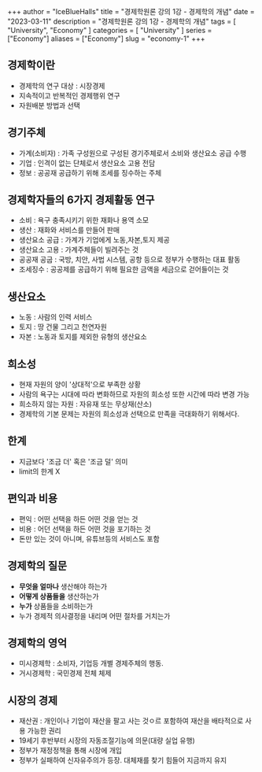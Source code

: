 +++
author = "IceBlueHalls"
title = "경제학원론 강의 1강 - 경제학의 개념"
date = "2023-03-11"
description = "경제학원론 강의 1강 - 경제학의 개념"
tags = [
    "University",
    "Economy"
]
categories = [
    "University"
]
series = ["Economy"]
aliases = ["Economy"]
slug = "economy-1"
+++

## 경제학이란
* 경제학의 연구 대상 : 시장경제
* 지속적이고 반복적인 경제행위 연구
* 자원배분 방법과 선택

## 경기주체
* 가계(소비자) : 가족 구성원으로 구성된 경기주체로서 소비와 생산요소 공급 수행
* 기업 : 인격이 없는 단체로서 생산요소 고용 전담
* 정보 : 공공재 공급하기 위해 조세를 징수하는 주체

## 경제학자들의 6가지 경제활동 연구
* 소비 : 욕구 충족시키기 위한 재화나 용역 소모
* 생산 : 재화와 서비스를 만들어 판매
* 생산요소 공급 : 가계가 기업에게 노동,자본,토지 제공
* 생산요소 고용 : 가계주체들이 빌려주는 것
* 공공재 공굽 : 국방, 치안, 사법 시스템, 공항 등으로 정부가 수행하는 대표 활동
* 조세징수 : 공공제를 공급하기 위해 필요한 금액을 세금으로 걷어들이는 것

## 생산요소
* 노동 : 사람의 인력 서비스
* 토지 : 땅 건물 그리고 천연자원
* 자본 : 노동과 토지를 제외한 유형의 생산요소

## 희소성
* 현재 자원의 양이 '상대적'으로 부족한 상황
* 사람의 욕구는 시대에 따라 변화하므로 자원의 희소성 또한 시간에 따라 변경 가능
* 희소하지 않는 자원 : 자유재 또는 무상재(산소)
* 경제학의 기본 문제는 자원의 희소성과 선택으로 만족을 극대화하기 위해서다.

## 한계
* 지금보다 '조금 더' 혹은 '조금 덜' 의미
* limit의 한계 X

## 편익과 비용
* 편익 : 어떤 선택을 하든 어떤 것을 얻는 것
* 비용 : 어던 선택을 하든 어떤 것을 포기하는 것
* 돈만 있는 것이 아니며, 유튜브등의 서비스도 포함

## 경제학의 질문
* **무엇을 얼마나** 생산해야 하는가
* **어떻게 상품들을** 생산하는가
* **누가** 상품들을 소비하는가
* 누가 경제적 의사결정을 내리며 어떤 절차를 거치는가

## 경제학의 영억
* 미시경제학 : 소비자, 기업등 개별 경제주체의 행동.
* 거시경제학 : 국민경제 전체 체제

## 시장의 경제
* 재산권 : 개인이나 기업이 재산을 팔고 사는 것ㅇ르 포함하여 재산을 배타적으로 사용 가능한 권리
* 19세기 후반부터 시장의 자동조절기능에 의문(대량 실업 유행)
* 정부가 재정정책을 통해 시장에 개입
* 정부가 실패하여 신자유주의가 등장. 대체재를 찾기 힘들어 지금까지 유지

